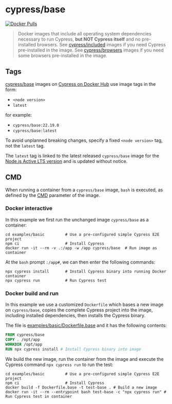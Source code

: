 # cypress/base

[![Docker Pulls](https://img.shields.io/docker/pulls/cypress/base.svg?maxAge=604800)](https://hub.docker.com/r/cypress/base/)

> Docker images that include all operating system dependencies necessary to run Cypress, **but NOT Cypress itself** and no pre-installed browsers. See [cypress/included](../included) images if you need Cypress pre-installed in the image. See [cypress/browsers](../browsers) images if you need some browsers pre-installed in the image.

## Tags

[cypress/base](https://hub.docker.com/r/cypress/base/tags) images on [Cypress on Docker Hub](https://hub.docker.com/u/cypress) use image tags in the form:

- `<node version>`
- `latest`

for example:

- `cypress/base:22.19.0`
- `cypress/base:latest`

To avoid unplanned breaking changes, specify a fixed `<node version>` tag, not the `latest` tag.

The `latest` tag is linked to the latest released `cypress/base` image for the [Node.js Active LTS version](https://github.com/nodejs/release#release-schedule) and is updated without notice.

## CMD

When running a container from a `cypress/base` image, `bash` is executed, as defined by the [CMD](https://docs.docker.com/reference/dockerfile/#cmd) parameter of the image.

### Docker interactive

In this example we first run the unchanged image `cypress/base` as a container:

```shell
cd examples/basic         # Use a pre-configured simple Cypress E2E project
npm ci                    # Install Cypress
docker run -it --rm -v .:/app -w /app cypress/base  # Run image as container
```

At the `bash` prompt `:/app#`, we can then enter the following commands:

```shell
npx cypress install       # Install Cypress binary into running Docker container
npx cypress run           # Run Cypress test
```

### Docker build and run

In this example we use a customized `Dockerfile` which bases a new image on `cypress/base`, copies the complete Cypress project into the image, including installed dependencies, then installs the Cypress binary.

The file is [examples/basic/Dockerfile.base](../examples/basic/Dockerfile.base) and it has the following contents:

```dockerfile
FROM cypress/base
COPY . /opt/app
WORKDIR /opt/app
RUN npx cypress install # Install Cypress binary into image
```

We build the new image, run the container from the image and execute the Cypress command `npx cypress run` to run the test:

```shell
cd examples/basic         # Use a pre-configured simple Cypress E2E project
npm ci                    # Install Cypress
docker build -f Dockerfile.base -t test-base . # Build a new image
docker run -it --rm --entrypoint bash test-base -c "npx cypress run" # Run Cypress test in container
```
